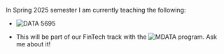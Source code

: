 In Spring 2025 semester I am currently teaching the following: 

- ![DATA 5695](https://github.com/broughtj/DATA5695)

- This will be part of our FinTech track with the ![MDATA](https://huntsman.usu.edu/mdata/) program. Ask me about it! 



